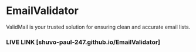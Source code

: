 # EmailValidator
ValidMail is your trusted solution for ensuring clean and accurate email lists. 
### LIVE LINK [shuvo-paul-247.github.io/EmailValidator]
